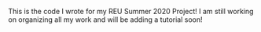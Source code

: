 This is the code I wrote for my REU Summer 2020 Project!
I am still working on organizing all my work and will be adding a tutorial soon!
